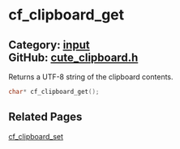 [](../header.md ':include')

# cf_clipboard_get

Category: [input](https://github.com/RandyGaul/cute_framework/blob/master/docs/api_reference?id=input)  
GitHub: [cute_clipboard.h](https://github.com/RandyGaul/cute_framework/blob/master/include/cute_clipboard.h)  
---

Returns a UTF-8 string of the clipboard contents.

```cpp
char* cf_clipboard_get();
```

## Related Pages

[cf_clipboard_set](https://github.com/RandyGaul/cute_framework/blob/master/docs/input/cf_clipboard_set.md)  
